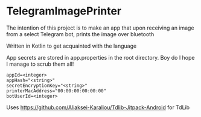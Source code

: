 # TelegramImagePrinter
The intention of this project is to make an app that upon receiving an image from a select Telegram bot, prints the image over bluetooth

Written in Kotlin to get acquainted with the language

App secrets are stored in app.properties in the root directory. Boy do I hope I manage to scrub them all!
```
appId=<integer>
appHash="<string>"
secretEncryptionKey="<string>"
printerMacAddress="00:00:00:00:00:00"
botUserId=<integer>
```

Uses https://github.com/Aliaksei-Karaliou/Tdlib-Jitpack-Android for TdLib
